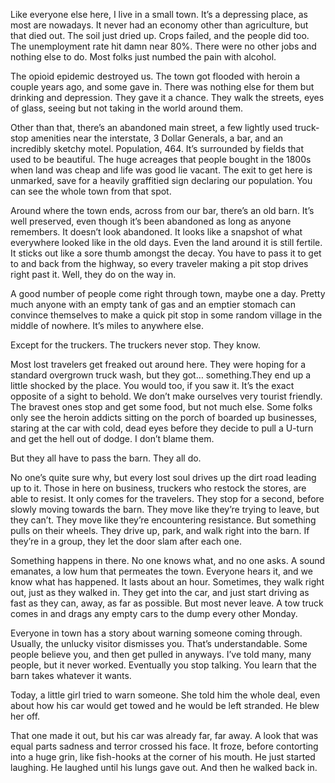 Like everyone else here, I live in a small town. It’s a depressing place, as most are nowadays. It never had an economy other than agriculture, but that died out. The soil just dried up. Crops failed, and the people did too. The unemployment rate hit damn near 80%. There were no other jobs and nothing else to do. Most folks just numbed the pain with alcohol.  
  
The opioid epidemic destroyed us. The town got flooded with heroin a couple years ago, and some gave in. There was nothing else for them but drinking and depression. They gave it a chance. They walk the streets, eyes of glass, seeing but not taking in the world around them.   
  
Other than that, there’s an abandoned main street, a few lightly used truck-stop amenities near the interstate, 3 Dollar Generals, a bar, and an incredibly sketchy motel. Population, 464. It’s surrounded by fields that used to be beautiful. The huge acreages that people bought in the 1800s when land was cheap and life was good lie vacant. The exit to get here is unmarked, save for a heavily graffitied sign declaring our population. You can see the whole town from that spot.  
  
Around where the town ends, across from our bar, there’s an old barn. It’s well preserved, even though it’s been abandoned as long as anyone remembers. It doesn’t look abandoned. It looks like a snapshot of what everywhere looked like in the old days. Even the land around it is still fertile. It sticks out like a sore thumb amongst the decay. You have to pass it to get to and back from the highway, so every traveler making a pit stop drives right past it. Well, they do on the way in.  
  
A good number of people come right through town, maybe one a day. Pretty much anyone with an empty tank of gas and an emptier stomach can convince themselves to make a quick pit stop in some random village in the middle of nowhere. It’s miles to anywhere else.  
  
Except for the truckers. The truckers never stop. They know.  
  
Most lost travelers get freaked out around here. They were hoping for a standard overgrown truck wash, but they got… something.They end up a little shocked by the place. You would too, if you saw it. It’s the exact opposite of a sight to behold. We don’t make ourselves very tourist friendly. The bravest ones stop and get some food, but not much else. Some folks only see the heroin addicts sitting on the porch of boarded up businesses, staring at the car with cold, dead eyes before they decide to pull a U-turn and get the hell out of dodge. I don’t blame them.  
  
But they all have to pass the barn. They all do.  
  
No one’s quite sure why, but every lost soul drives up the dirt road leading up to it. Those in here on business, truckers who restock the stores, are able to resist. It only comes for the travelers. They stop for a second, before slowly moving towards the barn. They move like they’re trying to leave, but they can’t. They move like they’re encountering resistance. But something pulls on their wheels. They drive up, park, and walk right into the barn. If they’re in a group, they let the door slam after each one.   
  
Something happens in there. No one knows what, and no one asks. A sound emanates, a low hum that permeates the town. Everyone hears it, and we know what has happened. It lasts about an hour. Sometimes, they walk right out, just as they walked in. They get into the car, and just start driving as fast as they can, away, as far as possible. But most never leave. A tow truck comes in and drags any empty cars to the dump every other Monday.  
  
Everyone in town has a story about warning someone coming through. Usually, the unlucky visitor dismisses you. That’s understandable. Some people believe you, and then get pulled in anyways. I’ve told many, many people, but it never worked. Eventually you stop talking. You learn that the barn takes whatever it wants.  
  
Today, a little girl tried to warn someone. She told him the whole deal, even about how his car would get towed and he would be left stranded. He blew her off.  
  
That one made it out, but his car was already far, far away. A look that was equal parts sadness and terror crossed his face. It froze, before contorting into a huge grin, like fish-hooks at the corner of his mouth. He just started laughing. He laughed until his lungs gave out. And then he walked back in.  
  
